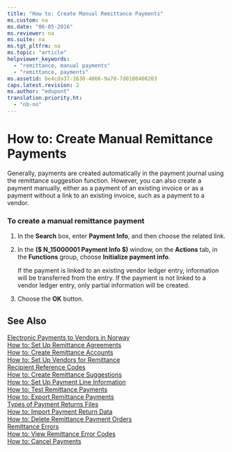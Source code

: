 ```yaml
---
title: "How to: Create Manual Remittance Payments"
ms.custom: na
ms.date: "06-05-2016"
ms.reviewer: na
ms.suite: na
ms.tgt_pltfrm: na
ms.topic: "article"
helpviewer_keywords: 
  - "remittance, manual payments"
  - "remittance, payments"
ms.assetid: be4cda37-1630-4066-9a70-7d0100400203
caps.latest.revision: 2
ms.author: "edupont"
translation.priority.ht: 
  - "nb-no"
---
```

# How to: Create Manual Remittance Payments
Generally, payments are created automatically in the payment journal using the remittance suggestion function. However, you can also create a payment manually, either as a payment of an existing invoice or as a payment without a link to an existing invoice, such as a payment to a vendor.  
  
### To create a manual remittance payment  
  
1.  In the **Search** box, enter **Payment Info**, and then choose the related link.  
  
2.  In the **\($ N\_15000001 Payment Info $\)** window, on the **Actions** tab, in the **Functions** group, choose **Initialize payment info**.  
  
     If the payment is linked to an existing vendor ledger entry, information will be transferred from the entry. If the payment is not linked to a vendor ledger entry, only partial information will be created.  
  
3.  Choose the **OK** button.  
  
## See Also  
 [Electronic Payments to Vendors in Norway](../../LocalFunctionalityForMicrosoftDynamicsNav2016/Norway/electronic-payments-to-vendors-in-norway.md)   
 [How to: Set Up Remittance Agreements](../../LocalFunctionalityForMicrosoftDynamicsNav2016/Norway/how-to-set-up-remittance-agreements.md)   
 [How to: Create Remittance Accounts](../../LocalFunctionalityForMicrosoftDynamicsNav2016/Norway/how-to-create-remittance-accounts.md)   
 [How to: Set Up Vendors for Remittance](../../LocalFunctionalityForMicrosoftDynamicsNav2016/Norway/how-to-set-up-vendors-for-remittance.md)   
 [Recipient Reference Codes](../../LocalFunctionalityForMicrosoftDynamicsNav2016/Norway/recipient-reference-codes.md)   
 [How to: Create Remittance Suggestions](../../LocalFunctionalityForMicrosoftDynamicsNav2016/Norway/how-to-create-remittance-suggestions.md)   
 [How to: Set Up Payment Line Information](../../LocalFunctionalityForMicrosoftDynamicsNav2016/Norway/how-to-set-up-payment-line-information.md)   
 [How to: Test Remittance Payments](../../LocalFunctionalityForMicrosoftDynamicsNav2016/Norway/how-to-test-remittance-payments.md)   
 [How to: Export Remittance Payments](../../LocalFunctionalityForMicrosoftDynamicsNav2016/Norway/how-to-export-remittance-payments.md)   
 [Types of Payment Returns Files](../../LocalFunctionalityForMicrosoftDynamicsNav2016/Norway/types-of-payment-returns-files.md)   
 [How to: Import Payment Return Data](../../LocalFunctionalityForMicrosoftDynamicsNav2016/Norway/how-to-import-payment-return-data.md)   
 [How to: Delete Remittance Payment Orders](../../LocalFunctionalityForMicrosoftDynamicsNav2016/Norway/how-to-delete-remittance-payment-orders.md)   
 [Remittance Errors](../../LocalFunctionalityForMicrosoftDynamicsNav2016/Norway/remittance-errors.md)   
 [How to: View Remittance Error Codes](../../LocalFunctionalityForMicrosoftDynamicsNav2016/Norway/how-to-view-remittance-error-codes.md)   
 [How to: Cancel Payments](../../LocalFunctionalityForMicrosoftDynamicsNav2016/Norway/how-to-cancel-payments.md)